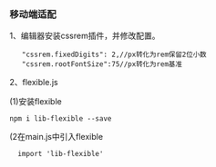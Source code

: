 ### 移动端适配

1、编辑器安装cssrem插件，并修改配置。
   ```
      "cssrem.fixedDigits": 2,//px转化为rem保留2位小数
      "cssrem.rootFontSize":75//px转化为rem基准
   ```
   
2、flexible.js

   (1)安装flexible

   ```
   npm i lib-flexible --save
   ```

  (2在main.js中引入flexible
  ```
    import 'lib-flexible'
  ```
  
  
